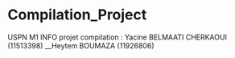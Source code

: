 # Compilation_Project
USPN M1 INFO projet compilation : Yacine BELMAATI CHERKAOUI (11513398) __Heytem BOUMAZA (11926806)
